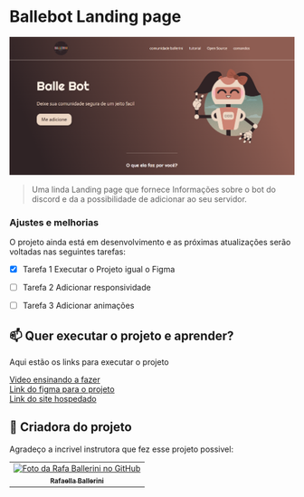 # Ballebot Landing page

<img src="image_2022-01-23_191506.png" alt="exemplo imagem">

> Uma linda Landing page que fornece Informações sobre o bot do discord e da a possibilidade de adicionar ao seu servidor.

### Ajustes e melhorias

O projeto ainda está em desenvolvimento e as próximas atualizações serão voltadas nas seguintes tarefas:

- [x] Tarefa 1      Executar o Projeto igual o Figma
- [ ] Tarefa 2      Adicionar responsividade
- [ ] Tarefa 3      Adicionar animações


## 📫 Quer executar o projeto e aprender?
Aqui estão os links para executar o projeto

<a href="https://www.youtube.com/watch?v=llF6vD-RljE&t=3409s">Video ensinando a fazer<a/>
<br>
<a href="https://www.figma.com/file/myqP66iQwzjwjrIAJyyrip/BalleBot?node-id=0%3A1">Link do figma para o projeto<a/>
<br>
<a href="https://fordunn.github.io/Ballebot-Landingpage/">Link do site hospedado<a/>

## 🤝 Criadora do projeto

Agradeço a incrivel instrutora que fez esse projeto possivel:

<table>
  <tr>
    <td align="center">
      <a href="https://github.com/rafaballerini">
        <img src="https://avatars.githubusercontent.com/u/54322854" width="100px;" alt="Foto da Rafa Ballerini no GitHub"/><br>
        <sub>
          <b>Rafaella Ballerini</b>
        </sub>
      </a>
    </td>
  </tr>
</table>
